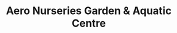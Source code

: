 ---
title: "Aero Nurseries Garden & Aquatic Centre"
url: /carlisle/aero-nurseries-garden-and-aquatic-centre/
shop: garden centre
---